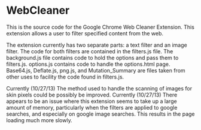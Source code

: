 WebCleaner
==========

This is the source code for the Google Chrome Web Cleaner Extension.
This extension allows a user to filter specified content from the web.


The extension currently has two separate parts: a text filter and an image filter.
The code for both filters are contained in the filters.js file. The background.js file contains code
to hold the options and pass them to filters.js.
options.js contains code to handle the options.html page. Base64.js, Deflate.js, png.js, and Mutation_Summary are files
taken from other uses to facility the code found in filters.js.

Currently (10/27/13) The method used to handle the scanning of images for skin pixels could be possibly be improved.
Currently (10/27/13) There appears to be an issue where this extension seems to take up a large amount of memory,
particularly when the filters are applied to google searches, and especially on google image searches. This results
in the page loading much more slowly.
